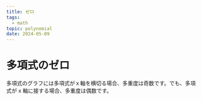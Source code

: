 ```yaml
---
title: ゼロ
tags:
  - math
topic: polynomial
date: 2024-05-09
---
```


# 多項式のゼロ

多項式のグラフには多項式がｘ軸を横切る場合、多重度は奇数です。でも、多項式が x 軸に接する場合、多重度は偶数です。
